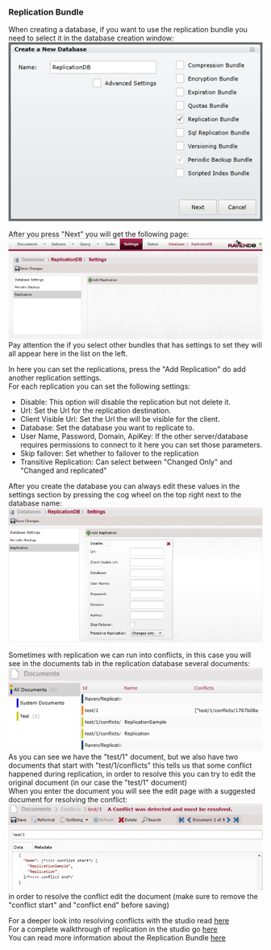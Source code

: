 
### Replication Bundle
When creating a database, if you want to use the replication bundle you need to select it in the database creation window:  
![Tasks Fig 1](Images/studio_replication_1.PNG)  

After you press "Next" you will get the following page:  
![Tasks Fig 2](Images/studio_replication_2.PNG)  
Pay attention the if you select other bundles that has settings to set they will all appear here in the list on the left.  

In here you can set the replications, press the "Add Replication" do add another replication settings.  
For each replication you can set the following settings:  
- Disable: This option will disable the replication but not delete it.
- Url: Set the Url for the replication destination.
- Client Visible Url: Set the Url the will be visible for the client.
- Database: Set the database you want to replicate to.
- User Name, Password, Domain, ApiKey: If the other server/database requires permissions to connect to it here you can set those parameters.  
- Skip failover: Set whether to failover to the replication
- Transitive Replication: Can select between "Changed Only" and "Changed and replicated"

After you create the database you can always edit these values in the settings section by pressing the cog wheel on the top right next to the database name:  
![Tasks Fig 3](Images/studio_replication_3.PNG)  

Sometimes with replication we can run into conflicts, in this case you will see in the documents tab in the replication database several documents:  
![Tasks Fig 4](Images/studio_replication_4.PNG)  
As you can see we have the "test/1" document, but we also have two documents that start with "test/1/conflicts" this tells us that some conflict happened during replication, in order to resolve this you can try to edit the original document (in our case the "test/1" document)  
When you enter the document you will see the edit page with a suggested document for resolving the conflict:  
![Tasks Fig 5](Images/studio_replication_5.PNG)  
in order to resolve the conflict edit the document (make sure to remove the "conflict start" and "conflict end" before saving)  

For a deeper look into resolving conflicts with the studio read [here](http://blogs.hibernatingrhinos.com/12609/dealing-with-conflicts-in-ravendb-studio)  
For a complete walkthrough of replication in the studio go [here](replicationwalkthrough)  
You can read more information about the Replication Bundle [here](../../server/scaling-out/replication?version=2.0)